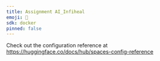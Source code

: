 ```yaml
---
title: Assignment AI_Infiheal
emoji: 🏃
sdk: docker
pinned: false
---
```


Check out the configuration reference at https://huggingface.co/docs/hub/spaces-config-reference
